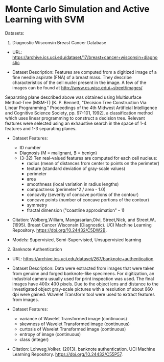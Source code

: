 # Monte Carlo Simulation and Active Learning with SVM

Datasets:
1. Diagnostic Wisconsin Breast Cancer Database 
- URL: https://archive.ics.uci.edu/dataset/17/breast+cancer+wisconsin+diagnostic

- Dataset Description:
Features are computed from a digitized image of a fine needle aspirate (FNA) of a breast mass. They describe characteristics of the cell nuclei present in the image. A few of the images can be found at http://www.cs.wisc.edu/~street/images/

Separating plane described above was obtained using Multisurface Method-Tree (MSM-T) [K. P. Bennett, "Decision Tree Construction Via Linear Programming." Proceedings of the 4th Midwest Artificial Intelligence and Cognitive Science Society, pp. 97-101, 1992], a classification method which uses linear programming to construct a decision tree.  Relevant features were selected using an exhaustive search in the space of 1-4 features and 1-3 separating planes.

- Dataset Features:
	- ID number
	- Diagnosis (M = malignant, B = benign)
	- (3-32) Ten real-valued features are computed for each cell nucleus:
 		- radius (mean of distances from center to points on the perimeter)
		- texture (standard deviation of gray-scale values)
		- perimeter
		- area
		- smoothness (local variation in radius lengths)
		- compactness (perimeter^2 / area - 1.0)
		- concavity (severity of concave portions of the contour)
		- concave points (number of concave portions of the contour)
		- symmetry 
		- fractal dimension ("coastline approximation" - 1)

- Citation: Wolberg,William, Mangasarian,Olvi, Street,Nick, and Street,W.. (1995). Breast Cancer Wisconsin (Diagnostic). UCI Machine Learning Repository. https://doi.org/10.24432/C5DW2B.

- Models: Supervisied, Semi-Supervisied, Unsupervisied learning

2. Banknote Authentication
- URL: https://archive.ics.uci.edu/dataset/267/banknote+authentication

- Dataset Description: Data were extracted from images that were taken from genuine and forged banknote-like specimens.  For digitization, an industrial camera usually used for print inspection was used. The final images have 400x 400 pixels. Due to the object lens and distance to the investigated object gray-scale pictures with a resolution of about 660 dpi were gained. Wavelet Transform tool were used to extract features from images.

- Dataset Features:
    - variance of Wavelet Transformed image (continuous) 
    - skewness of Wavelet Transformed image (continuous)
    - curtosis of Wavelet Transformed image (continuous)
    - entropy of image (continuous)
    - class (integer) 

- Citation: Lohweg,Volker. (2013). banknote authentication. UCI Machine Learning Repository. https://doi.org/10.24432/C55P57.
